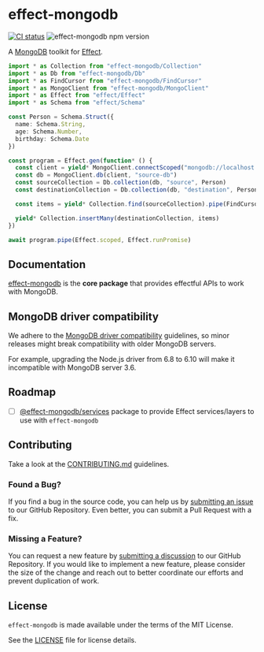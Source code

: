 # effect-mongodb

[![CI status](https://github.com/doubleloop-io/effect-mongodb/actions/workflows/ci.yml/badge.svg?branch=main)](https://github.com/doubleloop-io/effect-mongodb/actions/workflows/ci.yml)
![effect-mongodb npm version](https://img.shields.io/npm/v/effect-mongodb?label=effect-mongodb%20npm&link=https%3A%2F%2Fwww.npmjs.com%2Fpackage%2Feffect-mongodb)

A [MongoDB](https://github.com/mongodb/node-mongodb-native) toolkit for [Effect](https://github.com/Effect-TS/effect/).

```typescript
import * as Collection from "effect-mongodb/Collection"
import * as Db from "effect-mongodb/Db"
import * as FindCursor from "effect-mongodb/FindCursor"
import * as MongoClient from "effect-mongodb/MongoClient"
import * as Effect from "effect/Effect"
import * as Schema from "effect/Schema"

const Person = Schema.Struct({
  name: Schema.String,
  age: Schema.Number,
  birthday: Schema.Date
})

const program = Effect.gen(function* () {
  const client = yield* MongoClient.connectScoped("mongodb://localhost:27017")
  const db = MongoClient.db(client, "source-db")
  const sourceCollection = Db.collection(db, "source", Person)
  const destinationCollection = Db.collection(db, "destination", Person)

  const items = yield* Collection.find(sourceCollection).pipe(FindCursor.toArray)

  yield* Collection.insertMany(destinationCollection, items)
})

await program.pipe(Effect.scoped, Effect.runPromise)
```

## Documentation

[effect-mongodb](packages/effect-mongodb/README.md) is the **core package** that provides effectful APIs to work with
MongoDB.

## MongoDB driver compatibility

We adhere to the [MongoDB driver compatibility](https://www.mongodb.com/docs/drivers/node/current/compatibility/)
guidelines, so minor releases might break compatibility with older MongoDB servers.

For example, upgrading the Node.js driver from 6.8 to 6.10 will make it incompatible with MongoDB server 3.6.

## Roadmap

- [ ] [@effect-mongodb/services](packages/services/README.md) package to provide Effect services/layers to use with
  `effect-mongodb`

## Contributing

Take a look at the [CONTRIBUTING.md](CONTRIBUTING.md) guidelines.

### Found a Bug?

If you find a bug in the source code, you can help us
by [submitting an issue](https://github.com/doubleloop-io/effect-mongodb/issues/new) to our GitHub Repository. Even
better, you can submit a Pull Request with a fix.

### Missing a Feature?

You can request a new feature
by [submitting a discussion](https://github.com/doubleloop-io/effect-mongodb/discussions/new/choose) to
our GitHub Repository.
If you would like to implement a new feature, please consider the size of the change and reach out to
better coordinate our efforts and prevent duplication of work.

## License

`effect-mongodb` is made available under the terms of the MIT License.

See the [LICENSE](LICENSE) file for license details.
